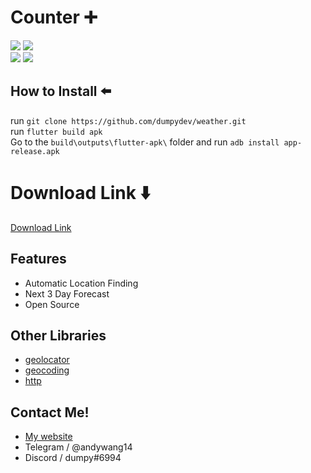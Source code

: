 # Counter ➕
![](https://img.shields.io/github/repo-size/dumpydev/weather?style=flat-square)
![](https://img.shields.io/github/license/dumpydev/weather?style=flat-square)  
![](https://img.shields.io/badge/fluttersdk-%3E%3D2.16.2-important)
![](https://img.shields.io/badge/version-2.0.1-critical)
## How to Install ⬅️
run `git clone https://github.com/dumpydev/weather.git`  
run `flutter build apk`   
Go to the `build\outputs\flutter-apk\` folder and run `adb install app-release.apk`   
# Download Link ⬇️
[Download Link](https://dumpyy.gq/files/weather.apk)

## Features
- Automatic Location Finding
- Next 3 Day Forecast
- Open Source
## Other Libraries
- [geolocator](https://pub.dev/packages/geolocator)
- [geocoding](https://pub.dev/packages/geocoding)
- [http](https://pub.dev/packages/http)
## Contact Me!
- [My website](https://dumpyy.xyz)
- Telegram / @andywang14
- Discord / dumpy#6994



